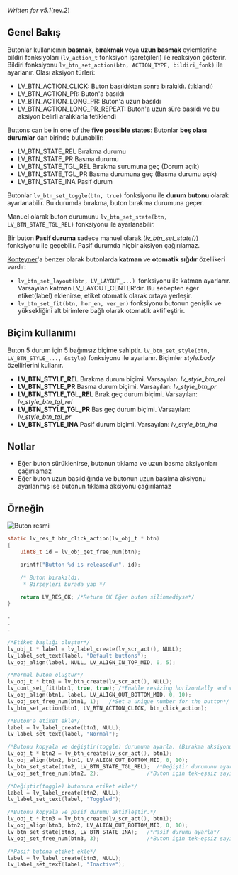 _Written for v5.1_(rev.2)

## Genel Bakış

Butonlar kullanıcının **basmak**, **bırakmak** veya **uzun basmak** eylemlerine bildiri fonksiyoları (`lv_action_t` fonksiyon işaretçileri) ile reaksiyon gösterir. Bildiri fonksiyonu `lv_btn_set_action(btn, ACTION_TYPE, bildiri_fonk)` ile ayarlanır. Olası aksiyon türleri:

- LV_BTN_ACTION_CLICK: Buton basıldıktan sonra bırakıldı. (tıklandı)
- LV_BTN_ACTION_PR: Buton'a basıldı 
- LV_BTN_ACTION_LONG_PR: Buton'a uzun basıldı
- LV_BTN_ACTION_LONG_PR_REPEAT: Buton'a uzun süre basıldı ve bu aksiyon belirli aralıklarla tetiklendi

Buttons can be in one of the **five possible states**:
Butonlar **beş olası durumlar** dan birinde bulunabilir:

- LV_BTN_STATE_REL Bırakma durumu 
- LV_BTN_STATE_PR Basma durumu 
- LV_BTN_STATE_TGL_REL Bırakma surumuna geç (Dorum açık)
- LV_BTN_STATE_TGL_PR Basma durumuna geç (Basma durumu açık)
- LV_BTN_STATE_INA Pasif durum

Butonlar `lv_btn_set_toggle(btn, true)` fonksiyonu ile **durum butonu** olarak ayarlanabilir. Bu durumda bırakma, buton bırakma durumuna geçer. 

Manuel olarak buton durumunu `lv_btn_set_state(btn, LV_BTN_STATE_TGL_REL)` fonksiyonu ile ayarlanabilir.

Bir buton **Pasif duruma** sadece manuel olarak (_lv_btn_set_state()_) fonksiyonu ile geçebilir. Pasif durumda hiçbir aksiyon çağırılamaz.

[Konteyner](https://github.com/littlevgl/lvgl/wiki/Container)'a benzer olarak butonlarda **katman** ve **otomatik sığdır** özellikeri vardır:

- `lv_btn_set_layout(btn, LV_LAYOUT_...) `fonksiyonu ile katman ayarlanır. Varsayılan katman LV_LAYOUT_CENTER'dır. Bu sebepten eğer etiket(label) eklenirse, etiket otomatik olarak ortaya yerleşir.
- `lv_btn_set_fit(btn, hor_en, ver_en)` fonksiyonu butonun genişlik ve yüksekliğini alt birimlere bağlı olarak otomatik aktifleştirir.

## Biçim kullanımı

Buton 5 durum için 5 bağımsız biçime sahiptir. `lv_btn_set_style(btn, LV_BTN_STYLE_..., &style)` fonksiyonu ile ayarlanır. Biçimler _style.body_ özellirlerini kullanır.

- **LV_BTN_STYLE_REL** Bırakma durum biçimi. Varsayılan: _lv_style_btn_rel_
- **LV_BTN_STYLE_PR** Basma durum biçimi. Varsayılan: _lv_style_btn_pr_
- **LV_BTN_STYLE_TGL_REL** Bırak geç durum biçimi. Varsayılan: _lv_style_btn_tgl_rel_
- **LV_BTN_STYLE_TGL_PR** Bas geç durum biçimi. Varsayılan: _lv_style_btn_tgl_pr_
- **LV_BTN_STYLE_INA** Pasif durum biçimi. Varsayılan: _lv_style_btn_ina_

## Notlar

- Eğer buton sürüklenirse, butonun tıklama ve uzun basma aksiyonları çağırılamaz
- Eğer buton uzun basıldığında ve butonun uzun basılma aksiyonu ayarlanmış ise butonun tıklama aksiyonu çağırılamaz

## Örneğin
![Buton resmi](https://raw.githubusercontent.com/wiki/littlevgl/lvgl/img/button-lv_btn.png)
```c
static lv_res_t btn_click_action(lv_obj_t * btn)
{
    uint8_t id = lv_obj_get_free_num(btn);

    printf("Button %d is released\n", id);

    /* Buton bırakıldı.
     * Birşeyleri burada yap */

    return LV_RES_OK; /*Return OK Eğer buton silinmediyse*/
}

.
.
.

/*Etiket başlığı oluştur*/
lv_obj_t * label = lv_label_create(lv_scr_act(), NULL);
lv_label_set_text(label, "Default buttons");
lv_obj_align(label, NULL, LV_ALIGN_IN_TOP_MID, 0, 5);

/*Normal buton oluştur*/
lv_obj_t * btn1 = lv_btn_create(lv_scr_act(), NULL);
lv_cont_set_fit(btn1, true, true); /*Enable resizing horizontally and vertically*/
lv_obj_align(btn1, label, LV_ALIGN_OUT_BOTTOM_MID, 0, 10);
lv_obj_set_free_num(btn1, 1);   /*Set a unique number for the button*/
lv_btn_set_action(btn1, LV_BTN_ACTION_CLICK, btn_click_action);

/*Buton'a etiket ekle*/
label = lv_label_create(btn1, NULL);
lv_label_set_text(label, "Normal");

/*Butonu kopyala ve değiştir(toggle) durumuna ayarla. (Bırakma aksiyonuda kopyalandı)*/
lv_obj_t * btn2 = lv_btn_create(lv_scr_act(), btn1);
lv_obj_align(btn2, btn1, LV_ALIGN_OUT_BOTTOM_MID, 0, 10);
lv_btn_set_state(btn2, LV_BTN_STATE_TGL_REL);  /*Değiştir durumunu ayarla*/
lv_obj_set_free_num(btn2, 2);               /*Buton için tek-eşsiz sayı ayarla*/

/*Değiştir(toggle) butonuna etiket ekle*/
label = lv_label_create(btn2, NULL);
lv_label_set_text(label, "Toggled");

/*Butonu kopyala ve pasif durumu aktifleştir.*/
lv_obj_t * btn3 = lv_btn_create(lv_scr_act(), btn1);
lv_obj_align(btn3, btn2, LV_ALIGN_OUT_BOTTOM_MID, 0, 10);
lv_btn_set_state(btn3, LV_BTN_STATE_INA);   /*Pasif durumu ayarla*/
lv_obj_set_free_num(btn3, 3);               /*Buton için tek-eşsiz sayı ayarla*/

/*Pasif butona etiket ekle*/
label = lv_label_create(btn3, NULL);
lv_label_set_text(label, "Inactive");
```